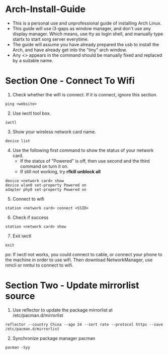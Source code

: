 # Arch-Install-Guide
- This is a personal use and unprofessional guide of installing Arch Linux.
- This guide will use i3-gaps as window manager, and don't use any display manager. Which means, use tty as login shell, and manually type startx to start xorg server everytime.
- The guide will assume you have already prepared the usb to install the Arch, and have already get into the "tiny" arch window.
- Any <> appears in the command should be manually fixed and replaced by a suitable name.

# Section One - Connect To Wifi
1. Check whether the wifi is connect. If it is connect, ignore this section.
```
ping <website>
```
2. Use iwctl tool box.
```
iwctl
```
3. Show your wireless network card name.
```
device list
```
4. Use the following first command to show the status of your network card.
   - If the status of "Powered" is off, then use second and the third command on turn it on.
   - If still not working, try **rfkill unblock all**
```
device <network card> show
device wlan0 set-property Powered on
adapter phy0 set-property Powered on
```
5. Connect to wifi
```
station <network card> connect <SSID>
```
6. Check if success
```
station <network card> show
```
7. Exit iwctl
```
exit
```
ps: If iwctl not works, you could connect to cable, or connect your phone to the machine in order to use wifi. Then download NetworkManager, use nmcli or nmtui to connect to wifi.

# Section Two - Update mirrorlist source
1. Use reflector to update the package mirrorlist at /etc/pacman.d/mirrorlist
```
reflector --country China --age 24 --sort rate --protocol https --save /etc/pacman.d/mirrorlist
```
2. Synchronize package manager pacman
```
pacman -Syy
```

